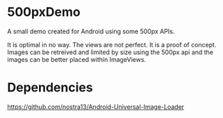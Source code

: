 500pxDemo
=========

A small demo created for Android using some 500px APIs.

It is optimal in no way.  The views are not perfect.
It is a proof of concept.
Images can be retreived and limited by size using the 500px api and the images can be better placed within ImageViews.

Dependencies
=========
https://github.com/nostra13/Android-Universal-Image-Loader

